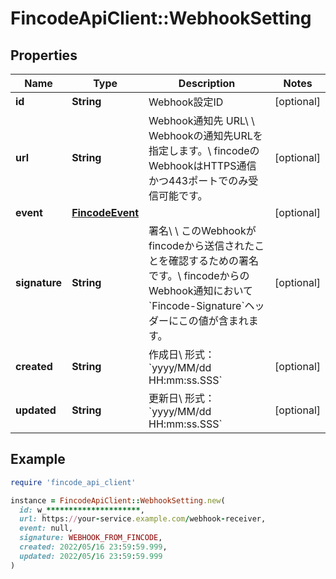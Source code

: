 # FincodeApiClient::WebhookSetting

## Properties

| Name | Type | Description | Notes |
| ---- | ---- | ----------- | ----- |
| **id** | **String** | Webhook設定ID  | [optional] |
| **url** | **String** | Webhook通知先 URL\\ \\ Webhookの通知先URLを指定します。\\ fincodeのWebhookはHTTPS通信かつ443ポートでのみ受信可能です。  | [optional] |
| **event** | [**FincodeEvent**](FincodeEvent.md) |  | [optional] |
| **signature** | **String** | 署名\\ \\ このWebhookがfincodeから送信されたことを確認するための署名です。\\ fincodeからのWebhook通知において&#x60;Fincode-Signature&#x60;ヘッダーにこの値が含まれます。  | [optional] |
| **created** | **String** | 作成日\\ 形式：&#x60;yyyy/MM/dd HH:mm:ss.SSS&#x60;  | [optional] |
| **updated** | **String** | 更新日\\ 形式：&#x60;yyyy/MM/dd HH:mm:ss.SSS&#x60;  | [optional] |

## Example

```ruby
require 'fincode_api_client'

instance = FincodeApiClient::WebhookSetting.new(
  id: w_*********************,
  url: https://your-service.example.com/webhook-receiver,
  event: null,
  signature: WEBHOOK_FROM_FINCODE,
  created: 2022/05/16 23:59:59.999,
  updated: 2022/05/16 23:59:59.999
)
```

